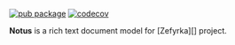 [![pub package](https://img.shields.io/pub/v/notus_format.svg)](https://pub.dev/packages/notus_format)
[![codecov](https://codecov.io/gh/glynskyi/notus_format/branch/main/graph/badge.svg?token=2ROK6OM8Y3)](https://codecov.io/gh/glynskyi/notus_format)

**Notus** is a rich text document model for [Zefyrka][] project.